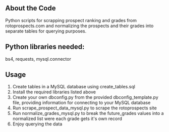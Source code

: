 ## About the Code
Python scripts for scrapping prospect ranking and grades from rotoprospects.com and normalizing the prospects and their grades into separate tables for querying purposes.

## Python libraries needed:
bs4, requests, mysql.connector

## Usage
1. Create tables in a MySQL database using create_tables.sql
2. Install the required libraries listed above
3. Create your own dbconfig.py from the provided dbconfig_template.py file, providing information for connecting to your MySQL database
4. Run scrape_prospect_data_mysql.py to scrape the rotoprospects site
5. Run normalize_grades_mysql.py to break the future_grades values into a normalized list were each grade gets it's own record
6. Enjoy querying the data